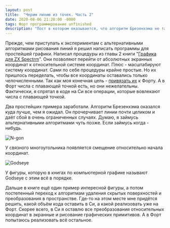 ```yaml
---
layout: post
title:  "Черим линию из точек. Часть 2"
date: 2020-08-06 21:28:00 -0000
tags: Форт программирование unfinished
description: "Пост в котором оказывается, что алгоритм Брезенхэма не так уж плох."
---
```


Прежде, чем приступать к экспериментам с альтернативными алгоритмами рисования линий я решил написать программы для простейшей графики. Написал процедуры из главы 2 книги "[Графика для ZX Spectrm](https://zxpress.ru/book.php?id=193)". Они позволяют перейти от абсолютных экранных координат к относительной системе координат. Плюс - масштабируют систему координат. Сами по себе процедуры крайне простые. Но их пришлось переделать, чтобы все координаты оставались только челочисленными. Так как моя конечная цель - [привязать их](/blog/2020/forth-example) к Форту. А в Форт числа с плавающей точкой есть, но они нежелательны. Фактически, я спрятал в коде на Си все операции, которые вовлекают числа с плавающей точкой.

Два простейших примера заработали. Алгоритм Брезенхэма оказался куда лучше, чем я ожидал. Он прочерчивает линии почти целиком и даёт сбой в очень ограниченных случаях. Думаю, я займусь альтернативными алгоритмами чуть позже. Если займусь когда - нибудь.

![N-gon](https://res.cloudinary.com/dlqc5rp9l/image/upload/v1596710485/graphics/ngon_beyln8.png)

У связного многоугольника появляется смещение относительно начала координат. 

![Godseye](https://res.cloudinary.com/dlqc5rp9l/image/upload/v1596710485/graphics/godseye_tml59e.png)

У фигуры, которую в книгах по компьютерной графике называют Godseye с этим всё в порядке.

Дальше в книге ещё один пример интересной фигуры, а потом постепенный переход к алгоритмам удаления скрытых поверхностей и преобразования в пространстве. Где-то на этом месте мне придётся решить, какой объём кода оставить в Си, а какой реализовать уже на Форт. Скорее всего, в Си я оставлю все преобразования относительных координат в экранные и рисование графических примитивов. А в Форт попытаюсь реализовать всё остальное.

